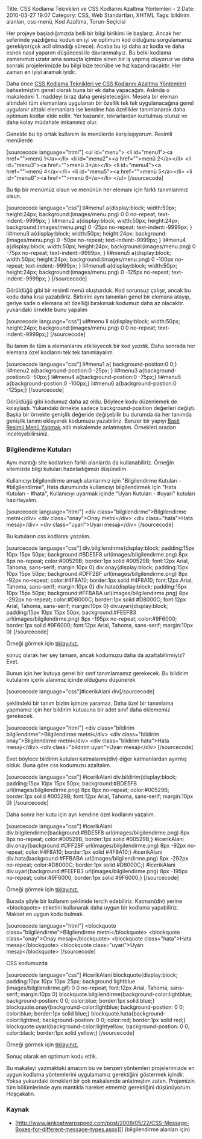 Title: CSS Kodlama Teknikleri ve CSS Kodlarını Azaltma Yöntemleri - 2
Date: 2010-03-27 19:07
Category: CSS, Web Standartları, XHTML
Tags: bildirim alanları, css-menü, Kod Azaltma, Torun-Seçicisi

Her projeye başladığımızda belli bir bilgi birikimi ile başlarız. Ancak
her seferinde yazdığımız kodun en iyi ve optimum kod olduğunu
sorgulamamız gerekiyor(çok acil olmadığı sürece). Acaba bu işi daha az
kodla ve daha esnek nasıl yaparım düşüncesi ile davranmalıyız. Bu belki
kodlama zamanımızı uzatır ama sonuçta içimize sinen bir iş yapmış
oluyoruz ve daha sonraki projelerimizde bu bilgi bize tecrübe ve hız
kazandıracaktır. Her zaman en iyiyi aramak iyidir.

Daha önce [CSS Kodlama Teknikleri ve CSS Kodlarını Azaltma Yöntemleri][]
bahsetmiştim genel olarak buna bir ek daha yapacağım. Aslında o
makaledeki 1. maddeyi biraz daha genişleteceğim. Mesela bir eleman
altındaki tüm elemanlara uygulanan bir özellik tek tek uygulanacağına
genel uygulanır alttaki elemanlara ise kendine has özellikler
tanımlanarak daha optimum kodlar elde edilir. Yer kazanılır,
tekrarlardan kurtulmuş oluruz ve daha kolay müdahale imkanımız
olur.<!--more-->

Genelde bu tip ortak kullanım ile menülerde karşılaşıyorum. Resimli
menülerde

[sourcecode language="html"] \<ul id="menu"\> \<li id="menu1"\>\<a
href=""\>menü 1\</a\>\</li\> \<li id="menu2"\>\<a href=""\>menü
2\</a\>\</li\> \<li id="menu3"\>\<a href=""\>menü 3\</a\>\</li\> \<li
id="menu4"\>\<a href=""\>menü 4\</a\<\</li\> \<li id="menu5"\>\<a
href=""\>menü 5\</a\>\</li\> \<li id="menu6"\>\<a href=""\>menü
6\</a\>\</li\> \</ul\> [/sourcecode]

Bu tip bir menümüz olsun ve menünün her elemanı için farklı tanımlarımız
olsun.

[sourcecode language="css"] li\#menu1 a{display:block; width:50px;
height:24px; background:(images/menu.png) 0 0 no-repeat;
text-indent:-9999px; } li\#menu2 a{display:block; width:50px;
height:24px; background:(images/menu.png) 0 -25px no-repeat;
text-indent:-9999px; } li\#menu3 a{display:block; width:50px;
height:24px; background:(images/menu.png) 0 -50px no-repeat;
text-indent:-9999px; } li\#menu4 a{display:block; width:50px;
height:24px; background:(images/menu.png) 0 -75px no-repeat;
text-indent:-9999px; } li\#menu5 a{display:block; width:50px;
height:24px; background:(images/menu.png) 0 -100px no-repeat;
text-indent:-9999px; } li\#menu6 a{display:block; width:50px;
height:24px; background:(images/menu.png) 0 -125px no-repeat;
text-indent:-9999px; } [/sourcecode]

Görüldüğü gibi bir resimli menü oluşturduk. Kod sorunsuz çalışır, ancak
bu kodu daha kısa yazabiliriz. Birbirini aynı tanımları genel bir
elemana atayıp, geriye sade o elemana ait özelliği bırakırsak kodumuz
daha az olacaktır. yukarıdaki örnekte bunu yapalım

[sourcecode language="css"] ul\#menu li a{display:block; width:50px;
height:24px; background:(images/menu.png) 0 0 no-repeat;
text-indent:-9999px;} [/sourcecode]

Bu tanım ile tüm a elemanlarını etkileyecek bir kod yazdık. Daha sonrada
her elemana özel kodlarını tek tek tanımlayalım.

[sourcecode language="css"] li\#menu1 a{ background-postion:0 0;}
li\#menu2 a{background-postion:0 -25px; } li\#menu3
a{background-postion:0 -50px;} li\#menu4 a{background-postion:0 -75px;}
li\#menu5 a{background-postion:0 -100px;} li\#menu6
a{background-postion:0 -125px;} [/sourcecode]

Görüldüğü gibi kodumuz daha az oldu. Böylece kodu düzenlemek de
kolaylaştı. Yukarıdaki örnekte sadece background-position değerleri
değişti. Başka bir örnekte genişlik değeride değişebilir bu durumda da
her tanımda genişlik tanımı ekleyerek kodumuzu yazabiliriz. Benzer bir
yapıyı [Basit Resimli Menü Yapmak][] adlı makalemde anlatmıştım.
Örnekleri oradan inceleyebilirsiniz.

### Bilgilendirme Kutuları

Aynı mantığı site kodlarken farklı alanlarda da kullanabiliriz. Örneğin
sitemizde bilgi kutuları hazırladığımızı düşünelim.

Kullanıcıyı bilgilendirme amaçlı alanlarımız için "Bilgilendirme
Kutuları - \#bilgilendirme", Hata durumunda kullanıcıyı bilgilendirmek
için "Hata Kutuları - \#hata", Kullanıcıyı uyarmak içinde "Uyarı
Kutuları - \#uyari" kutuları hazırlayalım.

[sourcecode language="html"] \<div class="bilgilendirme"\>Bilgilendirme
metni\</div\> \<div class="onay"\>Onay metni\</div\> \<div
class="hata"\>Hata mesajı\</div\> \<div class="uyari"\>Uyarı
mesajı\</div\> [/sourcecode]

Bu kutuların css kodlarını yazalım.

[sourcecode language="css"] div.bilgilendirme{display:block;
padding:15px 10px 15px 50px; background:\#BDE5F8
url(images/bilgilendirme.png) 8px 8px no-repeat; color:\#00529B;
border:1px solid \#00529B; font:12px Arial, Tahoma, sans-serif;
margin:10px 0} div.onay{display:block; padding:15px 10px 15px 50px;
background:\#DFF2BF url(images/bilgilendirme.png) 8px -92px no-repeat;
color:\#4F8A10; border:1px solid \#4F8A10; font:12px Arial, Tahoma,
sans-serif; margin:10px 0} div.hata{display:block; padding:15px 10px
15px 50px; background:\#FFBABA url(images/bilgilendirme.png) 8px -292px
no-repeat; color:\#D8000C; border:1px solid \#D8000C; font:12px Arial,
Tahoma, sans-serif; margin:10px 0} div.uyari{display:block; padding:15px
10px 15px 50px; background:\#FEEFB3 url(images/bilgilendirme.png) 8px
-195px no-repeat; color:\#9F6000; border:1px solid \#9F6000; font:12px
Arial, Tahoma, sans-serif; margin:10px 0} [/sourcecode]

Örneği görmek için [tıklayınız.][]

sonuç olarak her şey tamam, ancak kodumuzu daha da azaltabilirmiyiz?
Evet.

Bunun için her kutuya genel bir sınıf tanımlamamız gerekecek. Bu
bildirim kutularını içerik alanımız içinde olduğunu düşünerek

[sourcecode language="css"]\#icerikAlani div[/sourcecode]

şeklindeki bir tanım bizim işimize yaramaz. Daha özel bir tanımlama
yapmamız için her bildirim kutusuna bir adet sınıf daha eklememiz
gerekecek.

[sourcecode language="html"] \<div class="bildirim
bilgilendirme"\>Bilgilendirme metni\</div\> \<div class="bildirim
onay"\>Bilgilendirme metni\</div\> \<div class="bildirim hata"\>Hata
mesajı\</div\> \<div class="bildirim uyari"\>Uyarı mesajı\</div\>
[/sourcecode]

Evet böylece bildirim kutuları katmalarını(div) diğer katmanlardan
ayırmış olduk. Buna göre css kodumuzu azaltalım.

[sourcecode language="css"] \#icerikAlani div.bildirim{display:block;
padding:15px 10px 15px 50px; background:\#BDE5F8
url(images/bilgilendirme.png) 8px 8px no-repeat; color:\#00529B;
border:1px solid \#00529B; font:12px Arial, Tahoma, sans-serif;
margin:10px 0} [/sourcecode]

Daha sonra her kutu için ayrı kendine özel kodlarını yazalım.

[sourcecode language="css"] \#icerikAlani
div.bilgilendirme{background:\#BDE5F8 url(images/bilgilendirme.png) 8px
8px no-repeat; color:\#00529B; border:1px solid \#00529B;} \#icerikAlani
div.onay{background:\#DFF2BF url(images/bilgilendirme.png) 8px -92px
no-repeat; color:\#4F8A10; border:1px solid \#4F8A10;} \#icerikAlani
div.hata{background:\#FFBABA url(images/bilgilendirme.png) 8px -292px
no-repeat; color:\#D8000C; border:1px solid \#D8000C;} \#icerikAlani
div.uyari{background:\#FEEFB3 url(images/bilgilendirme.png) 8px -195px
no-repeat; color:\#9F6000; border:1px solid \#9F6000;} [/sourcecode]

Örneği görmek için [tıklayınız.][1]

Burada şöyle bir kullanım şeklinide tercih edebiliriz. Katman(div)
yerine \<blockquote\> etiketini kullanarak daha uygun bir kodlama
yapabiliriz. Maksat en uygun kodu bulmak.

[sourcecode language="html"] \<blockquote
class="bilgilendirme"\>Bilgilendirme metni\</blockquote\> \<blockquote
class="onay"\>Onay mesajı\</blockquote\> \<blockquote class="hata"\>Hata
mesajı\</blockquote\> \<blockquote class="uyari"\>Uyarı
mesajı\</blockquote\> [/sourcecode]

CSS kodumuzda

[sourcecode language="css"] \#icerikAlani blockquote{display:block;
padding:10px 10px 10px 25px; background:lightblue
(images/bilgilendirme.gif) 0 0 no-repeat; font:12px Arial, Tahoma,
sans-serif; margin:10px 0}
blockquote.bilgilendirme{background-color:lightblue; background-postion:
0 0; color:blue; border:1px solid blue;}
blockquote.onay{background-color:lightblue; background-postion: 0 0;
color:blue; border:1px solid blue;}
blockquote.hata{background-color:lightred; background-postion: 0 0;
color:red; border:1px solid red;}
blockquote.uyari{background-color:lightyellow; background-postion: 0 0;
color:black; border:1px solid yellow;} [/sourcecode]

Örneği görmek için [tıklayınız.][2]

Sonuç olarak en optimum kodu ettik.

Bu makaleyi yazmaktaki amacım bu ve benzeri yöntemleri projelerimizde en
uygun kodlama yöntemlerini uygulamamız gerektiğini göstermek içindir.
Yoksa yukarıdaki örnekleri bir çok makalemde anlatmıştım zaten.
Projemizin tüm bölümlerinde aynı mantıkla hareket etmemiz gerektiğini
düşünüyorum. Hoşçakalın.

### Kaynak

-   [http://www.jankoatwarpspeed.com/post/2008/05/22/CSS-Message-Boxes-for-different-message-types.aspx][]
    (bilgilendirme alanları için)

</p>

  [CSS Kodlama Teknikleri ve CSS Kodlarını Azaltma Yöntemleri]: http://www.fatihhayrioglu.com/css-kodlarini-temizlemeazaltma/
    "CSS Kodlama Teknikleri ve CSS Kodlarını Azaltma   Yöntemleri"
  [Basit Resimli Menü Yapmak]: http://www.fatihhayrioglu.com/basit-resimli-menu-yapmak/
    "Basit Resimli Menü Yapmak"
  [tıklayınız.]: http://www.fatihhayrioglu.com/dokumanlar/kodazaltma2/bilgilendirme_1.html
  [1]: http://www.fatihhayrioglu.com/dokumanlar/kodazaltma2/bilgilendirme_2.html
  [2]: http://www.fatihhayrioglu.com/dokumanlar/kodazaltma2/bilgilendirme_3.html
  [http://www.jankoatwarpspeed.com/post/2008/05/22/CSS-Message-Boxes-for-different-message-types.aspx]:
    http://www.jankoatwarpspeed.com/post/2008/05/22/CSS-Message-Boxes-for-different-message-types.aspx
    "http://www.jankoatwarpspeed.com/post/2008/05/22/CSS-Message-Boxes-for-different-message-types.aspx"

